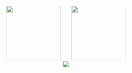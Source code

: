 
<div align="center">
<span>&emsp;&emsp;</span>
<img height="150px" src="https://github-readme-stats-md2pnao1q-amadeus1240.vercel.app/api?username=Amadeus1240&count_private=true&show_icons=true&theme=tokyonight" /><span>&emsp;&emsp;</span><img height="150px" src="https://github-readme-stats-md2pnao1q-amadeus1240.vercel.app/api/top-langs/?username=amadeus1240&layout=compact&theme=tokyonight" />
<span>&emsp;&emsp;</span>
</div>

<div align="center">
    <img  src="https://activity-graph.herokuapp.com/graph?username=Amadeus1240&theme=tokyo-night" />
</div>


<!--
**Amadeus1240/Amadeus1240** is a ✨ _special_ ✨ repository because its `README.md` (this file) appears on your GitHub profile.

Here are some ideas to get you started:

- 🔭 I’m currently working on ...
- 🌱 I’m currently learning ...
- 👯 I’m looking to collaborate on ...
- 🤔 I’m looking for help with ...
- 💬 Ask me about ...
- 📫 How to reach me: ...
- 😄 Pronouns: ...
- ⚡ Fun fact: ...
-->
